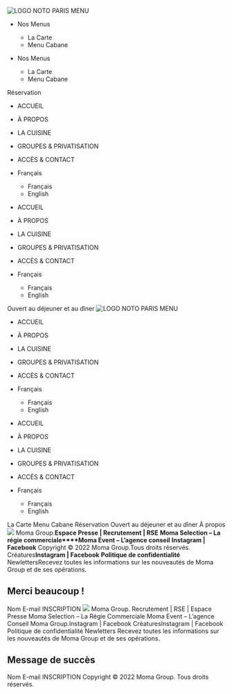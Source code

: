 ![LOGO NOTO PARIS MENU](https://creatures-paris.com/wp-content/uploads/2022/04/LOGO-CREATURES-1.png)
  * Nos Menus
    * La Carte
    * Menu Cabane


  * Nos Menus
    * La Carte
    * Menu Cabane


Réservation
  * ACCUEIL
  * À PROPOS
  * LA CUISINE
  * GROUPES & PRIVATISATION
  * ACCÈS & CONTACT
  * Français
    * Français
    * English


  * ACCUEIL
  * À PROPOS
  * LA CUISINE
  * GROUPES & PRIVATISATION
  * ACCÈS & CONTACT
  * Français
    * Français
    * English


Ouvert au déjeuner et au dîner
![LOGO NOTO PARIS MENU](https://creatures-paris.com/wp-content/uploads/2022/04/LOGO-CREATURES-1.png)
  * ACCUEIL
  * À PROPOS
  * LA CUISINE
  * GROUPES & PRIVATISATION
  * ACCÈS & CONTACT
  * Français
    * Français
    * English


  * ACCUEIL
  * À PROPOS
  * LA CUISINE
  * GROUPES & PRIVATISATION
  * ACCÈS & CONTACT
  * Français
    * Français
    * English


La Carte
Menu Cabane
Réservation
Ouvert au déjeuner et au dîner
À propos
![](https://creatures-paris.com/wp-content/uploads/2022/04/Logo-Creatures-blanc.png)
Moma Group.**Espace Presse | Recrutement | RSE**
**Moma Selection – La régie commerciale****Moma Event – L’agence conseil**
**Instagram | Facebook**
Copyright © 2022 Moma Group.Tous droits réservés.
Créatures**Instagram | Facebook**
**Politique de confidentialité**
NewlettersRecevez toutes les informations sur les nouveautés de Moma Group et de ses opérations.
## Merci beaucoup !
Nom
E-mail
INSCRIPTION
![](https://creatures-paris.com/wp-content/uploads/2022/04/Moma-Logo-Blanc.png)
Moma Group.
Recrutement | RSE | Espace Presse
Moma Selection – La Régie Commerciale Moma Event – L’agence Conseil
Moma Group.Instagram | Facebook
CréaturesInstagram | Facebook
Politique de confidentialité
Newletters
Recevez toutes les informations sur les nouveautés de Moma Group et de ses opérations.
## Message de succès
Nom
E-mail
INSCRIPTION
Copyright © 2022 Moma Group. Tous droits réservés.

